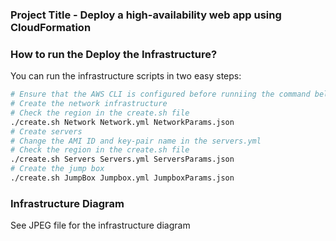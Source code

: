 ### Project Title - Deploy a high-availability web app using CloudFormation
### How to run the Deploy the Infrastructure?
You can run the infrastructure scripts in two easy steps:
```bash
# Ensure that the AWS CLI is configured before runniing the command below
# Create the network infrastructure
# Check the region in the create.sh file
./create.sh Network Network.yml NetworkParams.json
# Create servers
# Change the AMI ID and key-pair name in the servers.yml
# Check the region in the create.sh file
./create.sh Servers Servers.yml ServersParams.json
# Create the jump box
./create.sh JumpBox Jumpbox.yml JumpboxParams.json

```
### Infrastructure Diagram
See JPEG file for the infrastructure diagram